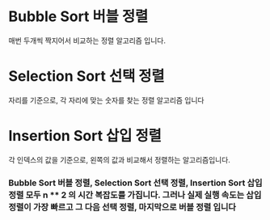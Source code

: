 
# Bubble Sort 버블 정렬

매번 두개씩 짝지어서 비교하는 정렬 알고리즘 입니다. 

# Selection Sort 선택 정렬

자리를 기준으로, 각 자리에 맞는 숫자를 찾는 정렬 알고리즘 입니다

# Insertion Sort 삽입 정렬

각 인덱스의 값을 기준으로, 왼쪽의 값과 비교해서 정렬하는 알고리즘입니다.


### Bubble Sort 버블 정렬, Selection Sort 선택 정렬, Insertion Sort 삽입 정렬 모두 n ** 2 의 시간 복잡도를 가집니다. 그러나 실제 실행 속도는 삽입 정렬이 가장 빠르고 그 다음 선택 정렬, 마지막으로 버블 정렬 입니다
 
